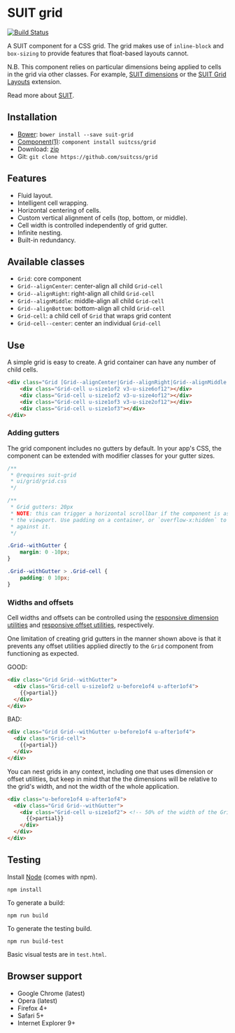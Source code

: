 # SUIT grid

[![Build Status](https://secure.travis-ci.org/suitcss/grid.png?branch=master)](http://travis-ci.org/suitcss/grid)

A SUIT component for a CSS grid. The grid makes use of `inline-block` and
`box-sizing` to provide features that float-based layouts cannot.

N.B. This component relies on particular dimensions being applied to cells in
the grid via other classes. For example, [SUIT
dimensions](https://github.com/suitcss/utils-dimensions/) or the [SUIT
Grid Layouts](https://github.com/suitcss/grid-layouts/) extension.

Read more about [SUIT](https://github.com/suitcss/suit/).

## Installation

* [Bower](http://bower.io/): `bower install --save suit-grid`
* [Component(1)](http://component.io/): `component install suitcss/grid`
* Download: [zip](https://github.com/suitcss/grid/zipball/master)
* Git: `git clone https://github.com/suitcss/grid`

## Features

* Fluid layout.
* Intelligent cell wrapping.
* Horizontal centering of cells.
* Custom vertical alignment of cells (top, bottom, or middle).
* Cell width is controlled independently of grid gutter.
* Infinite nesting.
* Built-in redundancy.

## Available classes

* `Grid`: core component
* `Grid--alignCenter`: center-align all child `Grid-cell`
* `Grid--alignRight`: right-align all child `Grid-cell`
* `Grid--alignMiddle`: middle-align all child `Grid-cell`
* `Grid--alignBottom`: bottom-align all child `Grid-cell`
* `Grid-cell`: a child cell of `Grid` that wraps grid content
* `Grid-cell--center`: center an individual `Grid-cell`

## Use

A simple grid is easy to create. A grid container can have any number of child
cells.

```html
<div class="Grid [Grid--alignCenter|Grid--alignRight|Grid--alignMiddle|Grid--alignBottom]">
    <div class="Grid-cell u-size1of2 v3-u-size6of12"></div>
    <div class="Grid-cell u-size1of2 v3-u-size4of12"></div>
    <div class="Grid-cell u-size1of3 v3-u-size2of12"></div>
    <div class="Grid-cell u-size1of3"></div>
</div>
```

### Adding gutters

The grid component includes no gutters by default. In your app's CSS, the
component can be extended with modifier classes for your gutter sizes.

```css
/**
 * @requires suit-grid
 * ui/grid/grid.css
 */

/**
 * Grid gutters: 20px
 * NOTE: this can trigger a horizontal scrollbar if the component is as wide as
 * the viewport. Use padding on a container, or `overflow-x:hidden` to protect
 * against it.
 */

.Grid--withGutter {
    margin: 0 -10px;
}

.Grid--withGutter > .Grid-cell {
    padding: 0 10px;
}
```

### Widths and offsets

Cell widths and offsets can be controlled using the [responsive dimension
utilities](https://github.com/suitcss/utils-dimension) and [responsive offset
utilities](https://github.com/suitcss/utils-offset), respectively.

One limitation of creating grid gutters in the manner shown above is that it
prevents any offset utilities applied directly to the `Grid` component from
functioning as expected.

GOOD:

```html
<div class="Grid Grid--withGutter">
  <div class="Grid-cell u-size1of2 u-before1of4 u-after1of4">
    {{>partial}}
  </div>
</div>
```

BAD:

```html
<div class="Grid Grid--withGutter u-before1of4 u-after1of4">
  <div class="Grid-cell">
    {{>partial}}
  </div>
</div>
```

You can nest grids in any context, including one that uses dimension or offset
utilities, but keep in mind that the the dimensions will be relative to the
grid's width, and not the width of the whole application.

```html
<div class="u-before1of4 u-after1of4">
  <div class="Grid Grid--withGutter">
    <div class="Grid-cell u-size1of2"> <!-- 50% of the width of the Grid -->
      {{>partial}}
    </div>
  </div>
</div>
```

## Testing

Install [Node](http://nodejs.org) (comes with npm).

```
npm install
```

To generate a build:

```
npm run build
```

To generate the testing build.

```
npm run build-test
```

Basic visual tests are in `test.html`.

## Browser support

* Google Chrome (latest)
* Opera (latest)
* Firefox 4+
* Safari 5+
* Internet Explorer 9+

